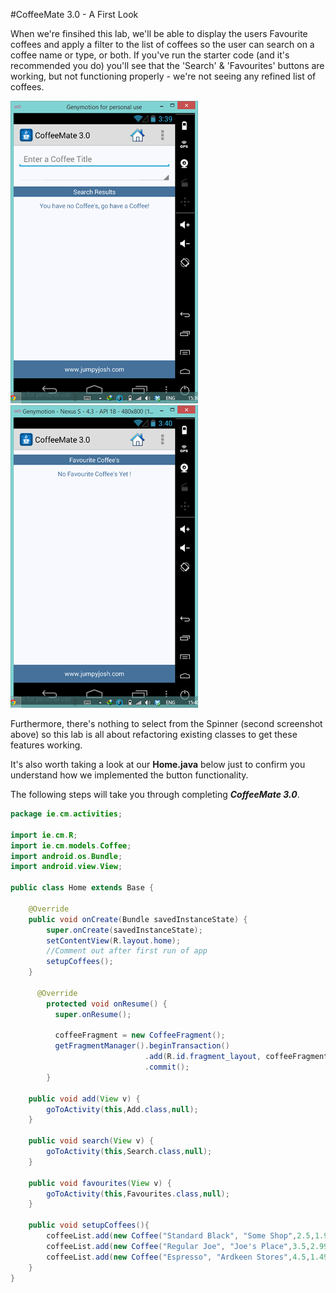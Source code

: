 #CoffeeMate 3.0 - A First Look

When we're finsihed this lab, we'll be able to display the users Favourite coffees and apply a filter to the list of coffees so the user can search on a coffee name or type, or both. If you've run the starter code (and it's recommended you do) you'll see that the 'Search' & 'Favourites' buttons are working, but not functioning properly - we're not seeing any refined list of coffees.

 ![](../img/lab0402.png) ![](../img/lab0403.png)

Furthermore, there's nothing to select from the Spinner (second screenshot above) so this lab is all about refactoring existing classes to get these features working.

It's also worth taking a look at our <b>Home.java</b> below just to confirm you understand how we implemented the button functionality.

The following steps will take you through completing <b><i>CoffeeMate 3.0</i></b>.

~~~java
package ie.cm.activities;

import ie.cm.R;
import ie.cm.models.Coffee;
import android.os.Bundle;
import android.view.View;

public class Home extends Base {
		
	@Override
    public void onCreate(Bundle savedInstanceState) {
        super.onCreate(savedInstanceState);
        setContentView(R.layout.home);
        //Comment out after first run of app
        setupCoffees();	
    }

	  @Override
		protected void onResume() {
		  super.onResume();		
			
		  coffeeFragment = new CoffeeFragment();
		  getFragmentManager().beginTransaction()
		  					  .add(R.id.fragment_layout, coffeeFragment)
		  					  .commit();
		}

	public void add(View v) {
		goToActivity(this,Add.class,null);
	}

	public void search(View v) {
		goToActivity(this,Search.class,null);
	}
	
	public void favourites(View v) {
		goToActivity(this,Favourites.class,null);
	}
	
	public void setupCoffees(){
		coffeeList.add(new Coffee("Standard Black", "Some Shop",2.5,1.99,0));
		coffeeList.add(new Coffee("Regular Joe", "Joe's Place",3.5,2.99,1));
		coffeeList.add(new Coffee("Espresso", "Ardkeen Stores",4.5,1.49,1));
	}
}
~~~